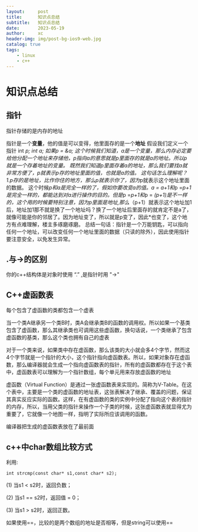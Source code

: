```yaml
---
layout:     post
title:      知识点总结
subtitle:   知识点总结
date:       2023-05-19
author:     xc
header-img: img/post-bg-ios9-web.jpg
catalog: true
tags:
    - linux
    - c++
---
```


# 知识点总结

## 指针 
指针存储的是内存的地址

指针是一个**变量**，他的值是可以变得，他里面存的是一个**地址**
假设我们定义一个指针 int *p; int a;
如果p = &a;
这个时候我们知道，a是一个变量，那么内存必定要给他分配一个地址来存储他，p指向a的意思就是p里面存的就是a的地址。所以p就是一个存着地址的变量。
既然我们知道p里面存着a的地址，那么我们要找a就非常方便了，*p就表示p存的地址里面的值，也就是a的值。
这句话怎么理解呢？
1.p存的是地址，比作你住的地方，那么*p就表示你了，因为*p就表示这个地址里面的数据。
这个时候*p和a是完全一样的了，假如你要改变a的值。a = a+1和*p =*p+1是完全一样的，都能达到对a进行操作的目的。但是*p =*p+1和*p = *(p+1)是不一样的，这个用的时候要特别注意，因为p里面是地址,那么*（p+1）就表示这个地址加1后，地址加1那不就是换了一个地址吗？换了一个地址后里面存的就肯定不是a了，就像可能是你的邻居了。因为地址变了，所以就是p变了，因此*也变了，这个地方有点难理解，楼主多琢磨琢磨。
 总结一句话：指针是一个万能钥匙，可以指向任何一个地址，可以改变任何一个地址里面的数据（只读的除外），因此使用指针要注意安全，以免发生异常。

## .与->的区别
你的c++结构体是对象时使用 “.” ,是指针时用 "->"

## C++虚函数表

每个包含了虚函数的类都包含一个虚表

当一个类A继承另一个类B时，类A会继承类B的函数的调用权。所以如果一个基类包含了虚函数，那么其继承类也可调用这些虚函数，换句话说，一个类继承了包含虚函数的基类，那么这个类也拥有自己的虚表

对于一个类来说，如果类中存在虚函数，那么该类的大小就会多4个字节，然而这4个字节就是一个指针的大小，这个指针指向虚函数表。所以，如果对象存在虚函数，那么编译器就会生成一个指向虚函数表的指针，所有的虚函数都存在于这个表中，虚函数表可以理解为一个指针数组，每个单元用来存放虚函数的地址

 虚函数（Virtual Function）是通过一张虚函数表来实现的。简称为V-Table。在这个表中，主要是一个类的虚函数的地址表，这张表解决了继承、覆盖的问题，保证其真实反应实际的函数。这样，在有虚函数的类的实例中分配了指向这个表的指针的内存，所以，当用父类的指针来操作一个子类的时候，这张虚函数表就显得尤为重要了，它就像一个地图一样，指明了实际所应该调用的函数。

编译器把生成的虚函数表放在了最前面

## c++中char数组比较方式
利用:
```
int strcmp(const char* s1,const char* s2);
```
(1) 当s1 < s2时，返回负数；

(2) 当s1 == s2时，返回值 = 0；

(3) 当s1 > s2时，返回正数。

如果使用==，比较的是两个数组的地址是否相等，但是string可以使用==